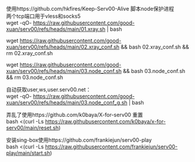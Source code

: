 使用https://github.com/hkfires/Keep-Serv00-Alive 脚本node保护进程  
两个tcp端口用于vless和socks5  
wget -qO- https://raw.githubusercontent.com/good-xuan/serv00/refs/heads/main/01.xray.sh | bash   

wget  https://raw.githubusercontent.com/good-xuan/serv00/refs/heads/main/02.xray_conf.sh && bash 02.xray_conf.sh &&  rm 02.xray_conf.sh  

wget  https://raw.githubusercontent.com/good-xuan/serv00/refs/heads/main/03.node_conf.sh && bash 03.node_conf.sh &&  rm 03.node_conf.sh  

自动获取user,ws,user.serv00.net：   
wget -qO- https://raw.githubusercontent.com/good-xuan/serv00/refs/heads/main/03.node_conf_g.sh | bash 

弄乱了使用https://github.com/k0baya/X-for-serv00   重置  
bash <(curl -Ls https://raw.githubusercontent.com/k0baya/x-for-serv00/main/reset.sh)

安装sing-box使用https://github.com/frankiejun/serv00-play  
bash <(curl -Ls https://raw.githubusercontent.com/frankiejun/serv00-play/main/start.sh)

